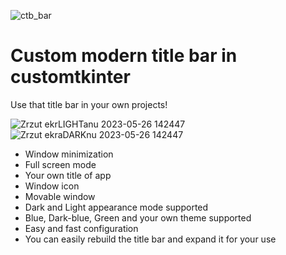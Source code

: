 ![ctb_bar](https://github.com/Metor7/Custom-title-bar-in-customtkinter/assets/78621101/1fbbd8d3-daa6-4b11-9e56-253176bd5185)
# Custom modern title bar in customtkinter
Use that title bar in your own projects!

![Zrzut ekrLIGHTanu 2023-05-26 142447](https://github.com/Metor7/Custom-title-bar-in-customtkinter/assets/78621101/1a71163f-778e-4023-b6c5-5ae6d6520b3f)
![Zrzut ekraDARKnu 2023-05-26 142447](https://github.com/Metor7/Custom-title-bar-in-customtkinter/assets/78621101/e43aaccb-b71e-4e26-94ae-6305620eb8e9)

- Window minimization
- Full screen mode
- Your own title of app
- Window icon
- Movable window
- Dark and Light appearance mode supported
- Blue, Dark-blue, Green and your own theme supported
- Easy and fast configuration
- You can easily rebuild the title bar and expand it for your use
